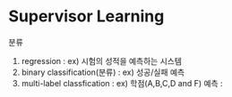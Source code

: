 # Supervisor Learning

분류

 1. regression : ex) 시험의 성적을 예측하는 시스템
 2. binary classification(분류) : ex) 성공/실패 예측
 3. multi-label classfication : ex) 학점(A,B,C,D and F) 예측 : 
 
 
